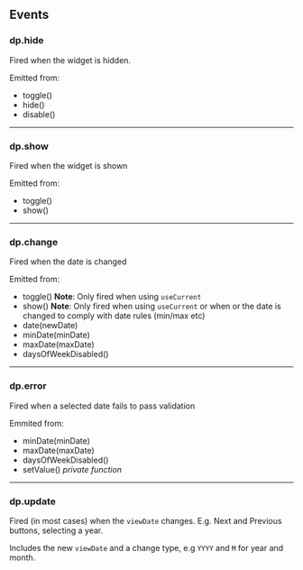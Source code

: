## Events

### dp.hide

Fired when the widget is hidden.

Emitted from:

* toggle()
* hide()
* disable()

----------------------

### dp.show

Fired when the widget is shown

Emitted from:

* toggle()
* show()

----------------------

### dp.change

Fired when the date is changed

Emitted from:

* toggle() **Note**: Only fired when using `useCurrent`
* show() **Note**: Only fired when using `useCurrent` or when or the date is changed to comply with date rules (min/max etc)
* date(newDate)
* minDate(minDate)
* maxDate(maxDate)
* daysOfWeekDisabled()

----------------------

### dp.error

Fired when a selected date fails to pass validation

Emmited from:

* minDate(minDate)
* maxDate(maxDate)
* daysOfWeekDisabled()
* setValue() *private function*

----------------------

### dp.update

Fired (in most cases) when the `viewDate` changes. E.g. Next and Previous buttons, selecting a year.

Includes the new `viewDate` and a change type, e.g `YYYY` and `M` for year and month.